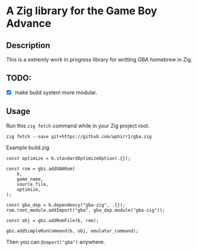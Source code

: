 # A Zig library for the Game Boy Advance
## Description
This is a extremly work in progress library for writting GBA homebrew in Zig.

## TODO:
- [x] make build system more modular.

## Usage
Run this ``zig fetch`` command while in your Zig project root.
```
zig fetch --save git+https://github.com/aphirr1/gba.zig
```
Example build.zig
```
const optimize = b.standardOptimizeOption(.{});

const rom = gbz.addGBARom(
    b,
    game_name,
    source_file,
    optimize,
);

const gba_dep = b.dependency("gba-zig", .{});
rom.root_module.addImport("gba", gba_dep.module("gba-zig"));

const obj = gbz.addRomFile(b, rom);

gbz.addSimpleRunCommand(b, obj, emulator_command);
```

Then you can ``@import("gba")`` anywhere.
